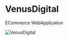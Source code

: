 # VenusDigital
ECommerce WebApplication

![VenusDigital](https://user-images.githubusercontent.com/76275587/172541692-8a84a44a-452d-4f1a-829d-53de7062e46a.jpg)
